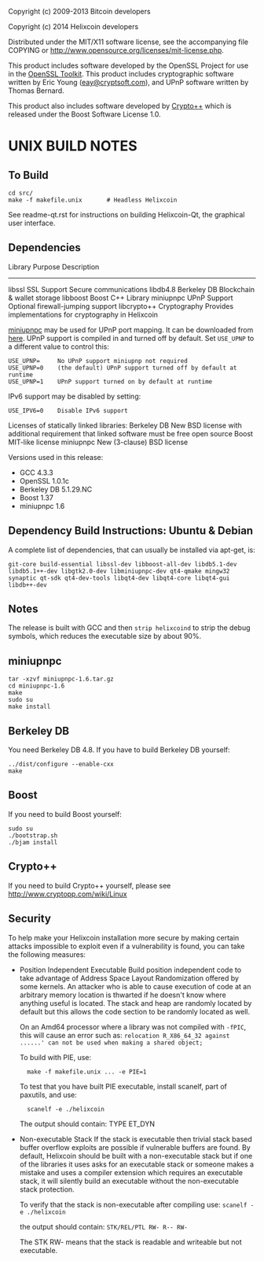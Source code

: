 Copyright (c) 2009-2013 Bitcoin developers

Copyright (c) 2014 Helixcoin developers

Distributed under the MIT/X11 software license, see the accompanying file COPYING or http://www.opensource.org/licenses/mit-license.php.

This product includes software developed by the OpenSSL Project for use in the [OpenSSL Toolkit](http://www.openssl.org/). 
This product includes cryptographic software written by Eric Young ([eay@cryptsoft.com](mailto:eay@cryptsoft.com)), and UPnP software written by Thomas Bernard.

This product also includes software developed by [Crypto++](http://www.cryptopp.com/) which is released under the Boost Software License 1.0.

UNIX BUILD NOTES
====================

To Build
---------------------

	cd src/
	make -f makefile.unix		# Headless Helixcoin

See readme-qt.rst for instructions on building Helixcoin-Qt, the graphical user interface.

Dependencies
---------------------

 Library     Purpose           Description
 -------     -------           -----------
 libssl      SSL Support       Secure communications
 libdb4.8    Berkeley DB       Blockchain & wallet storage
 libboost    Boost             C++ Library
 miniupnpc   UPnP Support      Optional firewall-jumping support
 libcrypto++ Cryptography      Provides implementations for cryptography in Helixcoin

[miniupnpc](http://miniupnp.free.fr/) may be used for UPnP port mapping.  It can be downloaded from [here](
http://miniupnp.tuxfamily.org/files/).  UPnP support is compiled in and
turned off by default.  Set `USE_UPNP` to a different value to control this:

	USE_UPNP=     No UPnP support miniupnp not required
	USE_UPNP=0    (the default) UPnP support turned off by default at runtime
	USE_UPNP=1    UPnP support turned on by default at runtime

IPv6 support may be disabled by setting:

	USE_IPV6=0    Disable IPv6 support

Licenses of statically linked libraries:
 Berkeley DB   New BSD license with additional requirement that linked
               software must be free open source
 Boost         MIT-like license
 miniupnpc     New (3-clause) BSD license

Versions used in this release:
-  GCC           4.3.3
-  OpenSSL       1.0.1c
-  Berkeley DB   5.1.29.NC
-  Boost         1.37
-  miniupnpc     1.6

Dependency Build Instructions: Ubuntu & Debian
----------------------------------------------

A complete list of dependencies, that can usually be installed via apt-get, is:

	git-core build-essential libssl-dev libboost-all-dev libdb5.1-dev libdb5.1++-dev libgtk2.0-dev libminiupnpc-dev qt4-qmake mingw32 synaptic qt-sdk qt4-dev-tools libqt4-dev libqt4-core libqt4-gui libdb++-dev


Notes
-----
The release is built with GCC and then `strip helixcoind` to strip the debug
symbols, which reduces the executable size by about 90%.


miniupnpc
---------
	tar -xzvf miniupnpc-1.6.tar.gz
	cd miniupnpc-1.6
	make
	sudo su
	make install


Berkeley DB
-----------
You need Berkeley DB 4.8.  If you have to build Berkeley DB yourself:

	../dist/configure --enable-cxx
	make


Boost
-----
If you need to build Boost yourself:

	sudo su
	./bootstrap.sh
	./bjam install


Crypto++
--------
If you need to build Crypto++ yourself, please see http://www.cryptopp.com/wiki/Linux


Security
--------
To help make your Helixcoin installation more secure by making certain attacks impossible to
exploit even if a vulnerability is found, you can take the following measures:

* Position Independent Executable
    Build position independent code to take advantage of Address Space Layout Randomization
    offered by some kernels. An attacker who is able to cause execution of code at an arbitrary
    memory location is thwarted if he doesn't know where anything useful is located.
    The stack and heap are randomly located by default but this allows the code section to be
    randomly located as well.

    On an Amd64 processor where a library was not compiled with `-fPIC`, this will cause an error
    such as: `relocation R_X86_64_32 against ......' can not be used when making a shared object;`

    To build with PIE, use:

    	make -f makefile.unix ... -e PIE=1

    To test that you have built PIE executable, install scanelf, part of paxutils, and use:

    	scanelf -e ./helixcoin

    The output should contain:
     TYPE
    ET_DYN

* Non-executable Stack
    If the stack is executable then trivial stack based buffer overflow exploits are possible if
    vulnerable buffers are found. By default, Helixcoin should be built with a non-executable stack
    but if one of the libraries it uses asks for an executable stack or someone makes a mistake
    and uses a compiler extension which requires an executable stack, it will silently build an
    executable without the non-executable stack protection.

    To verify that the stack is non-executable after compiling use:
    `scanelf -e ./helixcoin`

    the output should contain:
	`STK/REL/PTL
	RW- R-- RW-`

    The STK RW- means that the stack is readable and writeable but not executable.
